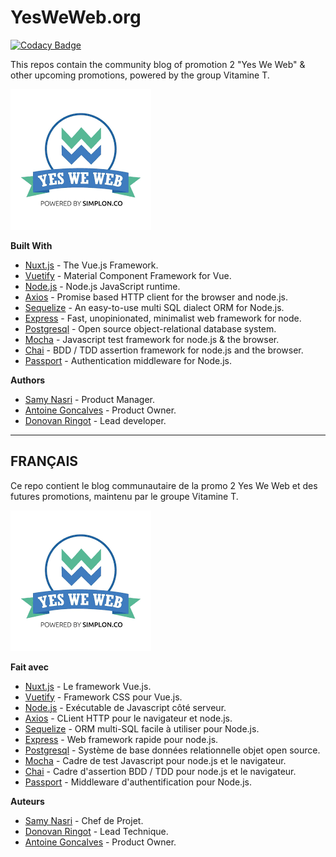 # **YesWeWeb.org**

[![Codacy Badge](https://api.codacy.com/project/badge/Grade/6598145df9e245bc8b136be18204d2d4)](https://www.codacy.com/manual/yes-we-web/yesweweb.org?utm_source=github.com&utm_medium=referral&utm_content=yes-we-web/yesweweb.org&utm_campaign=Badge_Grade)

This repos contain the community blog of promotion 2 "Yes We Web" & other upcoming promotions, powered by the group Vitamine T.

![Yes We Web Logo](imagesREADME/yesweweb.png)

**Built With**

-   [Nuxt.js](https://github.com/nuxt/nuxt.js) - The Vue.js Framework.
-   [Vuetify](https://github.com/vuetifyjs/vuetify) - Material Component Framework for Vue.
-   [Node.js](https://github.com/nodejs/node) - Node.js JavaScript runtime.
-   [Axios](https://github.com/axios/axios) - Promise based HTTP client for the browser and node.js.
-   [Sequelize](https://github.com/sequelize/sequelize) - An easy-to-use multi SQL dialect ORM for Node.js.
-   [Express](https://github.com/expressjs/express) - Fast, unopinionated, minimalist web framework for node.
-   [Postgresql](https://github.com/postgres/postgres) - Open source object-relational database system.
-   [Mocha](https://github.com/mochajs/mocha) - Javascript test framework for node.js & the browser.
-   [Chai](https://github.com/chaijs/chai) - BDD / TDD assertion framework for node.js and the browser.
-   [Passport](https://github.com/jaredhanson/passport) - Authentication middleware for Node.js.

**Authors**

-   [Samy Nasri](https://github.com/nasri2601) - Product Manager.
-   [Antoine Goncalves](https://github.com/Antoine-Goncalves) - Product Owner.
-   [Donovan Ringot](https://github.com/DRINGOT) - Lead developer.

---

## **FRANÇAIS**

Ce repo contient le blog communautaire de la promo 2 Yes We Web et des futures promotions, maintenu par le groupe Vitamine T.

![Logo Yes We Web](imagesREADME/yesweweb.png)

**Fait avec**

-   [Nuxt.js](https://github.com/nuxt/nuxtjs.org) - Le framework Vue.js.
-   [Vuetify](https://github.com/vuetifyjs/vuetify) - Framework CSS pour Vue.js.
-   [Node.js](https://github.com/nodejs/node) - Exécutable de Javascript côté serveur.
-   [Axios](https://github.com/axios/axios) - CLient HTTP pour le navigateur et node.js.
-   [Sequelize](https://github.com/sequelize/sequelize) - ORM multi-SQL facile à utiliser pour Node.js.
-   [Express](https://github.com/expressjs/express) - Web framework rapide pour node.js.
-   [Postgresql](https://github.com/postgres/postgres) - Système de base données relationnelle objet open source.
-   [Mocha](https://github.com/mochajs/mocha) - Cadre de test Javascript pour node.js et le navigateur.
-   [Chai](https://github.com/chaijs/chai) - Cadre d'assertion BDD / TDD pour node.js et le navigateur.
-   [Passport](https://github.com/jaredhanson/passport) - Middleware d'authentification pour Node.js.

**Auteurs**

-   [Samy Nasri](https://github.com/nasri2601) - Chef de Projet.
-   [Donovan Ringot](https://github.com/DRINGOT) - Lead Technique.
-   [Antoine Goncalves](https://github.com/Antoine-Goncalves) - Product Owner.
